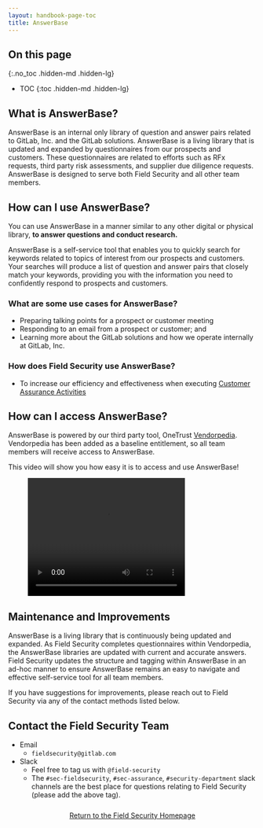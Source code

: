 ```yaml
---
layout: handbook-page-toc
title: AnswerBase
---
```


## On this page
{:.no_toc .hidden-md .hidden-lg}

- TOC
{:toc .hidden-md .hidden-lg}

## What is AnswerBase?

AnswerBase is an internal only library of question and answer pairs related to GitLab, Inc. and the GitLab solutions. AnswerBase is a living library that is updated and expanded by questionnaires from our prospects and customers. These questionnaires are related to efforts such as RFx requests, third party risk assessments, and supplier due diligence requests. AnswerBase is designed to serve both Field Security and all other team members.

## How can I use AnswerBase?

You can use AnswerBase in a manner similar to any other digital or physical library, **to answer questions and conduct research.** 

AnswerBase is a self-service tool that enables you to quickly search for keywords related to topics of interest from our prospects and customers. Your searches will produce a list of question and answer pairs that closely match your keywords, providing you with the information you need to confidently respond to prospects and customers.

### What are some use cases for AnswerBase?

* Preparing talking points for a prospect or customer meeting
* Responding to an email from a prospect or customer; and
* Learning more about the GitLab solutions and how we operate internally at GitLab, Inc.

### How does Field Security use AnswerBase?

* To increase our efficiency and effectiveness when executing [Customer Assurance Activities](https://about.gitlab.com/handbook/security/security-assurance/field-security/customer-security-assessment-process.html)

## How can I access AnswerBase?

AnswerBase is powered by our third party tool, OneTrust [Vendorpedia](https://about.gitlab.com/handbook/security/security-assurance/field-security/Vendorpedia.html). Vendorpedia has been added as a baseline entitlement, so all team members will receive access to AnswerBase.

This video will show you how easy it is to access and use AnswerBase!

<figure class="video_container">
  <video controls="true" allowfullscreen="true" width="320" height="240">
    <source src="AnswerBase Training Video - Final.mp4" type="video/mp4">
    <source src="AnswerBase Training Video - Final.ogg" type="video/ogg">
    <source src="AnswerBase Training Video - Final.webm" type="video/webm">
  </video>
</figure>

## Maintenance and Improvements

AnswerBase is a living library that is continuously being updated and expanded. As Field Security completes questionnaires within Vendorpedia, the AnswerBase libraries are updated with current and accurate answers. Field Security updates the structure and tagging within AnswerBase in an ad-hoc manner to ensure AnswerBase remains an easy to navigate and effective self-service tool for all team members.

If you have suggestions for improvements, please reach out to Field Security via any of the contact methods listed below.

## Contact the Field Security Team

* Email
   * `fieldsecurity@gitlab.com`
* Slack
   * Feel free to tag us with `@field-security`
   * The `#sec-fieldsecurity`, `#sec-assurance`, `#security-department` slack channels are the best place for questions relating to Field Security (please add the above tag).

<div class="flex-row" markdown="0" style="height:40px">
    <a href="https://about.gitlab.com/handbook/security/security-assurance/field-security/" class="btn btn-purple-inv" style="width:100%;height:100%;margin:1px;display:flex;justify-content:center;align-items:center;">Return to the Field Security Homepage</a>
</div>
